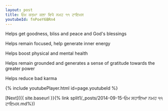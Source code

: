 ```yaml
---
layout: post
title: ਓਮ ਕਰਮਾ ਕਲਾ ਵਿਧੇ ਨਮਹ ੧੧ ਟਾਇਮਸ
youtubeId: fnPoeY6BRn4
---
```

 
 
Helps get goodness, bliss and peace and God's blessings
 
Helps remain focused, help generate inner energy 
 
Helps boost physical and mental health 
 
Helps remain grounded and generates a sense of gratitude towards the greater power 
 
Helps reduce bad karma
 
 
 
 


{% include youtubePlayer.html id=page.youtubeId %}
 
[Next]({{ site.baseurl }}{% link  split1/_posts/2014-09-15-ਓਮ ਸਹਾਇਆ ਨਮਹ ੧੧ ਟਾਇਮਸ.md%})
 
